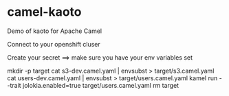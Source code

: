 # camel-kaoto
Demo of kaoto for Apache Camel

Connect to your openshift cluser

Create your secret ==> make sure you have your env variables set

mkdir -p target
cat s3-dev.camel.yaml | envsubst > target/s3.camel.yaml
cat users-dev.camel.yaml | envsubst > target/users.camel.yaml
kamel run --trait jolokia.enabled=true target/users.camel.yaml
rm target




